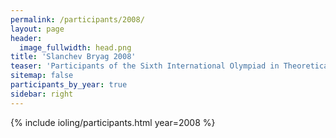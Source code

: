 ```yaml
---
permalink: /participants/2008/
layout: page
header:
  image_fullwidth: head.png
title: 'Slanchev Bryag 2008'
teaser: 'Participants of the Sixth International Olympiad in Theoretical, Mathematical and Applied Linguistics'
sitemap: false
participants_by_year: true
sidebar: right
---
```


{% include ioling/participants.html year=2008 %}